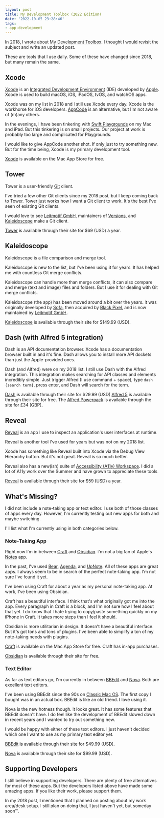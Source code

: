 ```yaml
---
layout: post
title: My Development Toolbox (2022 Edition)
date: '2022-10-05 23:28:46'
tags:
- app-development
---
```


In 2018, I wrote about [My Development Toolbox](/2018/07/31/my-development-toolbox/). I thought I would revisit the subject and write an updated post.

These are tools that I use daily. Some of these have changed since 2018, but many remain the same.

## Xcode

[Xcode](https://developer.apple.com/xcode/) is an [Integrated Development Environment](https://en.wikipedia.org/wiki/Integrated_development_environment) (IDE) developed by [Apple](https://www.apple.com). Xcode is used to build macOS, iOS, iPadOS, tvOS, and watchOS apps.

Xcode was on my list in 2018 and I still use Xcode every day. Xcode is the workhorse for iOS developers. [AppCode](https://www.jetbrains.com/objc/) is an alternative, but I'm not aware of (m)any others.

In the evenings, I have been tinkering with [Swift Playgrounds](https://www.apple.com/swift/playgrounds/) on my Mac and iPad. But this tinkering is on small projects. Our project at work is probably too large and complicated for Playgrounds.

I would like to give AppCode another shot. If only just to try something new. But for the time being, Xcode is my primary development tool.

[Xcode](https://itunes.apple.com/us/app/xcode/id497799835?mt=12) is available on the Mac App Store for free.

## Tower

Tower is a user-friendly [Git](https://git-scm.com/) client.

I've tried a few other Git clients since my 2018 post, but I keep coming back to Tower. Tower just works how I want a Git client to work. It's the best I've seen of existing Git clients.

I would love to see [Leitmotif GmbH](https://www.leitmotif.dev), maintainers of [Versions](https://www.versionsapp.com), and [Kaleidoscope](https://kaleidoscope.app) make a Git client.

[Tower](https://www.git-tower.com) is available through their site for $69 (USD) a year.

## Kaleidoscope

Kaleidoscope is a file comparison and merge tool.

Kaleidoscope is new to the list, but I've been using it for years. It has helped me with countless Git merge conflicts.

Kaleidoscope can handle more than merge conflicts, it can also compare and merge (text and image) files and folders. But I use it for dealing with Git merge conflicts.

Kaleidoscope (the app) has been moved around a bit over the years. It was originally developed by [Sofa](http://madebysofa.com), then acquired by [Black Pixel](https://twitter.com/blackpixel), and is now maintained by [Leitmotif GmbH](https://www.leitmotif.dev).

[Kaleidoscope](https://kaleidoscope.app) is available through their site for $149.99 (USD).

## Dash (with Alfred 5 integration)

Dash is an API documentation browser. Xcode has a documentation browser built in and it's fine. Dash allows you to install more API dockets than just the Apple-provided ones.

Dash (and Alfred) were on my 2018 list. I still use Dash with the Alfred integration. This integration makes searching for API classes and elements incredibly simple. Just trigger Alfred (I use command + space), type `dash {search term}`, press enter, and Dash will search for the term.

[Dash](https://kapeli.com/dash) is available through their site for $29.99 (USD) [Alfred 5](https://www.alfredapp.com/) is available through their site for free. The [Alfred Powerpack](https://www.alfredapp.com/powerpack/) is available through the site for £34 (GBP).

## Reveal

[Reveal](https://revealapp.com) is an app I use to inspect an application's user interfaces at runtime.

Reveal is another tool I've used for years but was not on my 2018 list.

Xcode has something like Reveal built into Xcode via the Debug View Hierarchy button. But it's not great. Reveal is so much better.

Reveal also has a new(ish) suite of [Accessibility (A11y) Workspace](https://revealapp.com/news/introducing-the-accessibility-workspace/). I did a lot of A11y work over the Summer and have grown to appreciate these tools.

[Reveal](https://revealapp.com) is available through their site for $59 (USD) a year.

## What's Missing?

I did not include a note-taking app or text editor. I use both of those classes of apps every day. However, I'm currently testing out new apps for both and maybe switching.

I'll list what I'm currently using in both categories below.

### Note-Taking App

Right now I'm in between [Craft](https://www.craft.do) and [Obsidian](https://obsidian.md). I'm not a big fan of Apple's [Notes](https://apps.apple.com/us/app/notes/id1110145109) app.

In the past, I've used [Bear](https://bear.app), [Agenda](https://www.agenda.com), and [UpNote](https://getupnote.com). All of these apps are great apps. I always seem to be in search of the perfect note-taking app. I'm not sure I've found it yet.

I've been using Craft for about a year as my personal note-taking app. At work, I've been using Obsidian.

Craft has a beautiful interface. I think that's what originally got me into the app. Every paragraph in Craft is a block, and I'm not sure how I feel about that yet. I do know that I hate trying to copy/paste something quickly on my iPhone in Craft. It takes more steps than I feel it should.

Obsidian is more utilitarian in design. It doesn't have a beautiful interface. But it's got tons and tons of plugins. I've been able to simplify a ton of my note-taking needs with plugins.

[Craft](https://apps.apple.com/us/app/craft-docs/id1487937127) is available on the Mac App Store for free. Craft has in-app purchases.

[Obsidian](https://obsidian.md) is available through their site for free.

### Text Editor

As far as text editors go, I'm currently in between [BBEdit](https://www.barebones.com/products/bbedit/) and [Nova](https://nova.app). Both are excellent text editors.

I've been using BBEdit since the 90s on [Classic Mac OS](https://en.wikipedia.org/wiki/Classic_Mac_OS). The first copy I bought was in an actual box. BBEdit is like an old friend. I love using it.

Nova is the new hotness though. It looks great. It has some features that BBEdit doesn't have. I do feel like the development of BBEdit slowed down in recent years and I wanted to try out something new.

I would be happy with either of these text editors. I just haven't decided which one I want to use as my primary text editor yet.

[BBEdit](https://www.barebones.com/products/bbedit/) is available through their site for $49.99 (USD).

[Nova](https://nova.app) is available through their site for $99.99 (USD).

## Supporting Developers

I still believe in supporting developers. There are plenty of free alternatives for most of these apps. But the developers listed above have made some amazing apps. If you like their work, please support them.

In my 2018 post, I mentioned that I planned on posting about my work area/desk setup. I still plan on doing that, I just haven't yet, but someday soon™.

